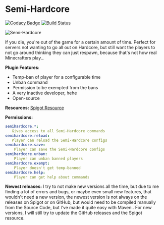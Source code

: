 Semi-Hardcore
======

[![Codacy Badge](https://api.codacy.com/project/badge/Grade/bff7f7ff407042e0bff53f644e90db91)](https://www.codacy.com/app/Fido2603/Semi-Hardcore?utm_source=github.com&amp;utm_medium=referral&amp;utm_content=Fido2603/Semi-Hardcore&amp;utm_campaign=Badge_Grade)
[![Build Status](https://travis-ci.com/Fido2603/Semi-Hardcore.svg?branch=master)](https://travis-ci.com/Fido2603/Semi-Hardcore)

![Semi-Hardcore](https://raw.githubusercontent.com/Fido2603/Semi-Hardcore/master/img/semihardcore-logo-big.png)

If you die, you're out of the game for a certain amount of time. Perfect for servers not wanting to go all out on Hardcore, but still want the players to not go around thinking they can just respawn, because that's not how real Minecrafters play...

**Plugin Features:**
*   Temp-ban of player for a configurable time
*   Unban command
*   Permission to be exempted from the bans
*   A very inactive developer, hehe
*   Open-source

**Resources:**
[Spigot Resource](https://www.spigotmc.org/resources/semi-hardcore.67618/)

**Permissions:**
```YAML
semihardcore.*:
   Gives access to all Semi-Hardcore commands
semihardcore.reload:
   Player can reload the Semi-Hardcore configs
semihardcore.save:
    Player can save the Semi-Hardcore configs
semihardcore.unban:
    Player can unban banned players
semihardcore.exempt:
    Player doesn't get temp-banned
semihardcore.help:
    Player can get help about commands
```

**Newest releases:**
I try to not make new versions all the time, but due to me finding a lot of errors and bugs, or maybe even small new features, that wouldn't need a new version, the newest version is not always on the releases on Spigot or on GitHub, but would need to be compiled manually from the Source Code, but I've made it quite easy with Maven.. For new versions, I will still try to update the GitHub releases and the Spigot resource.
